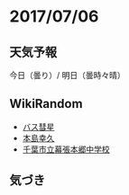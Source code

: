# 2017/07/06

## 天気予報

今日（曇り）/ 明日（曇時々晴）

## WikiRandom

* [バス彗星](https://ja.wikipedia.org/wiki/%E3%83%90%E3%82%B9%E5%BD%97%E6%98%9F)
* [本島幸久](https://ja.wikipedia.org/wiki/%E6%9C%AC%E5%B3%B6%E5%B9%B8%E4%B9%85)
* [千葉市立幕張本郷中学校](https://ja.wikipedia.org/wiki/%E5%8D%83%E8%91%89%E5%B8%82%E7%AB%8B%E5%B9%95%E5%BC%B5%E6%9C%AC%E9%83%B7%E4%B8%AD%E5%AD%A6%E6%A0%A1)

## 気づき

